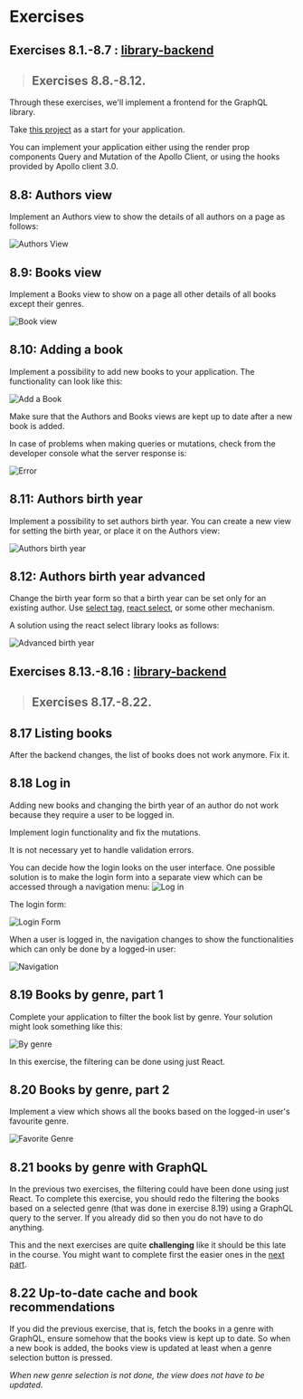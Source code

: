 # Exercises

## Exercises 8.1.-8.7 : [library-backend](https://github.com/jokerinya/fsopen-part8/tree/main/library-backend)

> ## Exercises 8.8.-8.12.

Through these exercises, we'll implement a frontend for the GraphQL library.

Take [this project](https://github.com/fullstack-hy2020/library-frontend) as a start for your application.

You can implement your application either using the render prop components Query and Mutation of the Apollo Client, or using the hooks provided by Apollo client 3.0.

## 8.8: Authors view

Implement an Authors view to show the details of all authors on a page as follows:

![Authors View](./readmeimg/16.png)

## 8.9: Books view

Implement a Books view to show on a page all other details of all books except their genres.

![Book view](./readmeimg/17.png)

## 8.10: Adding a book

Implement a possibility to add new books to your application. The functionality can look like this:

![Add a Book](./readmeimg/18.png)

Make sure that the Authors and Books views are kept up to date after a new book is added.

In case of problems when making queries or mutations, check from the developer console what the server response is:

![Error](./readmeimg/42ea.png)

## 8.11: Authors birth year

Implement a possibility to set authors birth year. You can create a new view for setting the birth year, or place it on the Authors view:

![Authors birth year](./readmeimg/20.png)

## 8.12: Authors birth year advanced

Change the birth year form so that a birth year can be set only for an existing author. Use [select tag](https://reactjs.org/docs/forms.html#the-select-tag), [react select](https://github.com/JedWatson/react-select), or some other mechanism.

A solution using the react select library looks as follows:

![Advanced birth year](./readmeimg/21.png)

## Exercises 8.13.-8.16 : [library-backend](https://github.com/jokerinya/fsopen-part8/tree/main/library-backend)

> ## Exercises 8.17.-8.22.

## 8.17 Listing books

After the backend changes, the list of books does not work anymore. Fix it.

## 8.18 Log in

Adding new books and changing the birth year of an author do not work because they require a user to be logged in.

Implement login functionality and fix the mutations.

It is not necessary yet to handle validation errors.

You can decide how the login looks on the user interface. One possible solution is to make the login form into a separate view which can be accessed through a navigation menu:
![Log in](./readmeimg/26.png)

The login form:

![Login Form](./readmeimg/27.png)

When a user is logged in, the navigation changes to show the functionalities which can only be done by a logged-in user:

![Navigation](./readmeimg/28.png)

## 8.19 Books by genre, part 1

Complete your application to filter the book list by genre. Your solution might look something like this:

![By genre](./readmeimg/30.png)

In this exercise, the filtering can be done using just React.

## 8.20 Books by genre, part 2

Implement a view which shows all the books based on the logged-in user's favourite genre.

![Favorite Genre](./readmeimg/29.png)

## 8.21 books by genre with GraphQL

In the previous two exercises, the filtering could have been done using just React. To complete this exercise, you should redo the filtering the books based on a selected genre (that was done in exercise 8.19) using a GraphQL query to the server. If you already did so then you do not have to do anything.

This and the next exercises are quite **challenging** like it should be this late in the course. You might want to complete first the easier ones in the [next part](https://fullstackopen.com/en/part8/fragments_and_subscriptions).

## 8.22 Up-to-date cache and book recommendations

If you did the previous exercise, that is, fetch the books in a genre with GraphQL, ensure somehow that the books view is kept up to date. So when a new book is added, the books view is updated at least when a genre selection button is pressed.

_When new genre selection is not done, the view does not have to be updated._

